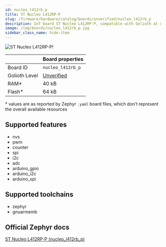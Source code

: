 ```yaml
---
id: nucleo_l412rb_p
title: ST Nucleo L412RP-P
slug: /firmware/hardware/catalog/boards/unverified/nucleo_l412rb_p
description: IoT board ST Nucleo L412RP-P, compatible with Golioth at unverified level.
image: /img/boards/nucleo_l412rb_p.jpg
sidebar_class_name: hide-item
---
```


[//]: # (This is an auto-generated file, do not edit! Changes to it will be lost upon re-generation)

![ST Nucleo L412RP-P!](/img/boards/nucleo_l412rb_p.jpg "ST Nucleo L412RP-P")

|                | Board properties     |
| -------------  | -------------------- |
| Board ID       | `nucleo_l412rb_p` |
| Golioth Level  | [Unverified](/firmware/hardware#unverified-boards) |
| RAM*           | 40 kB |
| Flash*         | 64 kB |

\* values are as reported by Zephyr `.yaml` board files, which don't represent the overall available resources



## Supported features

* nvs
* pwm
* counter
* spi
* i2c
* adc
* arduino_gpio
* arduino_i2c
* arduino_spi

## Supported toolchains

* zephyr
* gnuarmemb

## Official Zephyr docs

[ST Nucleo L412RP-P (nucleo_l412rb_p)](https://docs.zephyrproject.org/latest/boards/st/nucleo_l412rb_p/doc/index.html)
